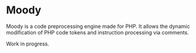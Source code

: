 Moody
=====

Moody is a code preprocessing engine made for PHP. It allows the dynamic modification of PHP code tokens and instruction processing via comments.

Work in progress.